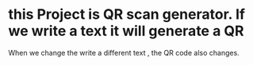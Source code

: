 # this Project is QR scan generator. If we write a text it will generate a QR
When we change the write a different text , the QR code also changes.
 
